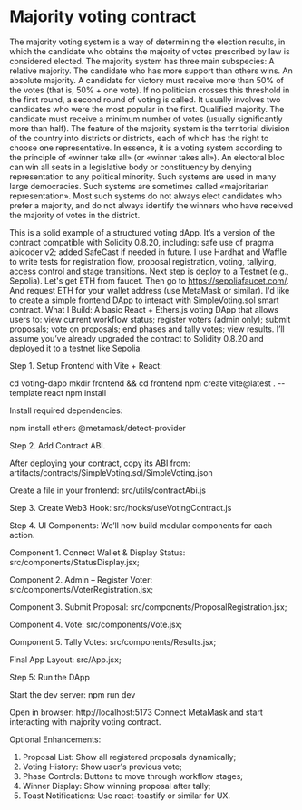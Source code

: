 # Majority voting contract

The majority voting system is a way of determining the election results, in which the candidate who obtains the majority of votes prescribed by law is considered elected. 
The majority system has three main subspecies:
A relative majority. The candidate who has more support than others wins. 
An absolute majority. A candidate for victory must receive more than 50% of the votes (that is, 50% + one vote). If no politician crosses this threshold in the first round, a second round of voting is called. It usually involves two candidates who were the most popular in the first.
Qualified majority. The candidate must receive a minimum number of votes (usually significantly more than half).
The feature of the majority system is the territorial division of the country into districts or districts, each of which has the right to choose one representative.
In essence, it is a voting system according to the principle of «winner take all» (or «winner takes all»). An electoral bloc can win all seats in a legislative body or constituency by denying representation to any political minority. Such systems are used in many large democracies. Such systems are sometimes called «majoritarian representation». Most such systems do not always elect candidates who prefer a majority, and do not always identify the winners who have received the majority of votes in the district.

This is a solid example of a structured voting dApp. It’s a version of the contract compatible with Solidity 0.8.20, including: safe use of pragma abicoder v2; added SafeCast if needed in future.
I use Hardhat and Waffle to write tests for registration flow, proposal registration, voting, tallying, access control and stage transitions.
Next step is deploy to a Testnet (e.g., Sepolia). Let's get ETH from faucet. Then go to https://sepoliafaucet.com/. And request ETH for your wallet address (use MetaMask or similar).
I'd like to create a simple frontend DApp to interact with  SimpleVoting.sol smart contract. What I Build: A basic React + Ethers.js voting DApp that allows users to: view current workflow status; register voters (admin only); submit proposals; vote on proposals; end phases and tally votes; view results. I’ll assume you’ve already upgraded the contract to Solidity 0.8.20 and deployed it to a testnet like Sepolia.

Step 1. Setup Frontend with Vite + React:

cd voting-dapp
mkdir frontend && cd frontend
npm create vite@latest . --template react
npm install

Install required dependencies:

npm install ethers @metamask/detect-provider

Step 2. Add Contract ABI. 

After deploying your contract, copy its ABI from: 
artifacts/contracts/SimpleVoting.sol/SimpleVoting.json

Create a file in your frontend: 
src/utils/contractAbi.js

Step 3. Create Web3 Hook: 
src/hooks/useVotingContract.js

Step 4. UI Components:
We’ll now build modular components for each action.

Component 1. Connect Wallet & Display Status: src/components/StatusDisplay.jsx;

Component 2. Admin – Register Voter: src/components/VoterRegistration.jsx;

Component 3. Submit Proposal: src/components/ProposalRegistration.jsx;

Component 4. Vote: src/components/Vote.jsx;

Component 5. Tally Votes: src/components/Results.jsx;

Final App Layout: src/App.jsx;

Step 5: Run the DApp

Start the dev server: 
npm run dev

Open in browser: http://localhost:5173
Connect MetaMask and start interacting with majority voting contract.

Optional Enhancements:
1. Proposal List:	Show all registered proposals dynamically;
2. Voting History:	Show user's previous vote;
3. Phase Controls:	Buttons to move through workflow stages;
4. Winner Display:	Show winning proposal after tally;
5. Toast Notifications:	Use react-toastify or similar for UX.




